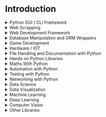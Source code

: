 # Introduction

<details>

<summary>  Python GUI / CLI Framework  </summary>

    - [ ]  Tkinter
    - [ ]  PyQt5
    - [ ]  Kivy
    - [ ]  Beeware
    - [ ]  PyInstaller
    - [ ]  PySimpleGUI
    - [ ]  Typer (CLI Project)
    - [ ]  Rich (Terminal Output Modifier)
    - [ ]  Dear PyGUI
    - [ ]  Diagrams (System Architecture Design tool from code)  
    - [ ]  pywin32
    - [ ]  wxPython
    - [ ]  Click
    - [ ]  Gooey
  
  
</details>

<details>

<summary>  Web Scrapping  </summary>

    - [x]  Scrappy
    - [ ]  Beautiful Soap
    - [ ]  Selenium
    - [ ]  Fabric
    - [ ]  PyGTK
  
</details>

<details>

<summary>  Web Development Framework   </summary>

    - [ ]  Flask
    - [ ]  Django
    - [ ]  Pyramid
    - [ ]  Bottle
    - [ ]  CherryPy
    - [ ]  FastAPI
    - [ ]  TurboGears
    - [ ]  Web2Py
    - [ ]  Dash
    - [ ]  Zappa

</details>

<details>

<summary>  Database Manipulation and ORM Wrappers  </summary>

    - [ ]  SqlAlchemy
    - [ ]  Pyscopg2 for Postgres
    - [ ]  Pyodbc for SQL Server
    - [ ]  Pymysql for MariaDB/MySQL
    - [ ]  fdb for Firebird
    - [ ]  Peewee
  
</details>

<details>

<summary>  Game Development  </summary>

    - [ ]  PyGame
    - [ ]  Pyglet
  
</details>

<details>

<summary>  Hardware / IOT  </summary>

## Robotics

    - [ ]  Robot Framework
    - [ ]  Pyro
    - [ ]  DART
    - [ ]  PyRobot
    - [ ]  PyDy
    - [ ]  Simulation Open Framework Architecture
    - [ ]  Klamp’t
    - [ ]  Pybotics
    - [ ]  Siconos
    - [ ]  iDynTree

## IOT

    - [ ]  mraa
    - [ ]  sockets
    - [ ]  mysqldb
    - [ ]  paho-mqtt
    - [ ]  DeviceHive
    - [ ]  SiteWhere
    - [ ]  DAS
    - [ ]  MicroPython
    - [ ]  Azure
    - [ ]  AWS
    - [ ]  PyFirmata
    - [ ]  Python Twisted

</details>

<details>

<summary>  File Handling and Documentation with Python  </summary>

    - [ ]  PyFileSystem
    - [ ]  Python Docx
    - [ ]  Behold
    - [ ]  Black
    - [ ]  Invoke
    - [ ]  Openpyxl
    - [ ]  pandas
## Datetime simplifiers, package manager and compilers

    - [ ]  Arrow
    - [ ]  poetry
    - [ ]  pendulum
    - [ ]  Nuitka
    - [ ]  Numba
  
</details>

<details>

<summary>  Hands on Python Libraries  </summary>

    - [ ]  fasttext
    - [ ]  core Audio
    - [ ]  Random
    - [ ]  OS
    - [ ]  Sys
    - [ ]  NLTK
    - [ ]  PyBorn
    - [ ]  NuPIC
    - [ ]  Pipenv
    - [ ]  Sympy
    - [ ]  Gensim
    - [ ]  Pillow
    - [ ]  iPython
    - [ ]  Imbalanced-learn 
    - [ ]  loguru
    - [ ]  Appache libcloud
    - [ ]  EbookLib
    - [ ]  sh

  
</details>

<details>

<summary>  Maths With Python  </summary>

    - [ ]  Basics Maths
    - [ ]  Arithmetic
    - [ ]  Algebra
    - [ ]  Graphing
    - [ ]  Trigonometry
    - [ ]  Calculus
    - [ ]  Linear Algebra
    - [ ]  Equation in Markdown and LaTex
    - [ ]  SciPy
    - [ ]  Pandas
    - [ ]  Numpy
    - [ ]  Theano
    - [ ]  PyOD
    - [ ]  Stats Model
  
</details>

<details>

<summary>  Automation with Python  </summary>

    - [ ]  Automating Boring Stuff With Python
  
</details>

<details>

<summary>  Testing with Python  </summary>

    - [ ]  Pretty Errors
    - [ ]  Scalene (CPU and memory profiler)
    - [ ]  Unit Testing
    - [ ]  Integration Testing
    - [ ]  Pytest
    - [ ]  Nose or nose2
    - [ ]  tox
    - [ ]  Jenkins and Dockers
    - [ ]  OLID, KISS, DRY, YAGNI design patterns
    - [ ]  Doc Testing
    - [ ]  Selenium
    - [ ]  Splinter
  
</details>

<details>

<summary>  Networking with Python  </summary>

    - [ ]  Request
    - [ ]  Python Twisted
  <!-- 1. A numbered
  1. list
     * With some
     * Sub bullets -->
  
</details>

<details>

<summary>  Data Science  </summary>

    - [ ]  Pytorch Lightning
  
</details>

<details>

<summary>  Data Visualization  </summary>

    - [ ]  Seaborn
    - [ ]  D3j
    - [ ]  Hiplot
    - [ ]  Pydot
    - [ ]  Ploty
    - [ ]  Matplotlib
  
</details>

<details>

<summary>  Machine Learning  </summary>

    - [ ]  Hydra
    - [ ]  OmegaConf
    - [ ]  Pytorch
    - [ ]  Scikit-Learn
    - [ ]  XGBoost
    - [ ]  Gradio
    - [ ]  SciPy
    - [ ]  Eli5
    - [ ]  Light GBM
    - [ ]  Tensor Flow
    - [ ]  MILK
    - [ ]  Bob
    - [ ]  PyBrain
    - [ ]  SparkML
  
</details>

<details>

<summary>  Deep Learning  </summary>

    - [ ]  HummingBird
    - [ ]  Keras
    - [ ]  Caffe2
    - [ ]  Hebel
    - [ ]  ChainerBokeh
  
</details>

<details>

<summary>  Computer Vision  </summary>

    - [ ]  Norfair
    - [ ]  OpenCV
    - [ ]  SimpleCV
    - [ ]  Azure Cognitive Science
  
</details>

</details>

<details>

<summary>  Other Libraries </summary>

    - [ ]  quart — an async web framework with Flask-compatible API. Some of the existing Flask extensions will even work!
    - [ ]  alibi-detect — monitor outliers and distribution drift in your production models, for tabular data, text, images and time      series.
    - [ ]  einops — popularized in 2020, einops lets you write tensor operations for readable and reliable code, supporting numpy, PyTorch, TensorFlow, and others. Recommended by Karpathy, do you need anything else?
    - [ ]  stanza — accurate natural language processing tools on 60+ languages, from Stanford. Multiple available pre-trained models for different tasks.
    - [ ]  datasets — from HuggingFace, lightweight and extensible library to easily share and access datasets and evaluation metrics for Natural Language Processing (NLP) and more
    - [ ]  pytorch-forecasting — eases timeseries forecasting with neural networks for real-world cases and research alike.
    - [ ]  sktime — provides dedicated time series algorithms and scikit-learn compatible tools for building, tuning, and evaluating composite models. Also check their companion sktime-dl package for deep learning based models.
    - [ ]  netron — a visualizer for neural network, deep learning and machine learning models. Supports more formats than I even knew existed.
    - [ ]  pycaret — wraps several common ML libraries and makes you vastly more productive, saving you hundreds of lines of code.
    - [ ]  tensor-sensor — helps you get the dimensions of your tensor math right, by improving error messages and providing visualizations.
  
</details>

